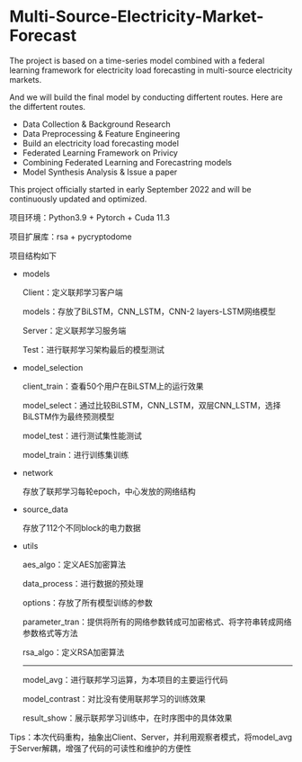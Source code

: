 # Multi-Source-Electricity-Market-Forecast

The project is based on a time-series model combined with a federal learning framework for electricity load forecasting in multi-source electricity markets.

And we will build the final model by conducting differtent routes. Here are the differtent routes.

* Data Collection & Background Research
* Data Preprocessing & Feature Engineering
* Build an electricity load forecasting model 
* Federated Learning Framework on Privicy
* Combining Federated Learning and Forecastring models
* Model Synthesis Analysis & Issue a paper

This project officially started in early September 2022 and will be continuously updated and optimized.

项目环境：Python3.9 + Pytorch + Cuda 11.3 

项目扩展库：rsa + pycryptodome

项目结构如下

* models

  Client：定义联邦学习客户端

  models：存放了BiLSTM，CNN_LSTM，CNN-2 layers-LSTM网络模型

  Server：定义联邦学习服务端

  Test：进行联邦学习架构最后的模型测试

* model_selection

  client_train：查看50个用户在BiLSTM上的运行效果

  model_select：通过比较BiLSTM，CNN_LSTM，双层CNN_LSTM，选择BiLSTM作为最终预测模型

  model_test：进行测试集性能测试

  model_train：进行训练集训练

* network

  存放了联邦学习每轮epoch，中心发放的网络结构

* source_data

  存放了112个不同block的电力数据

* utils

  aes_algo：定义AES加密算法

  data_process：进行数据的预处理

  options：存放了所有模型训练的参数

  parameter_tran：提供将所有的网络参数转成可加密格式、将字符串转成网络参数格式等方法

  rsa_algo：定义RSA加密算法
  
  ---
  
  model_avg：进行联邦学习运算，为本项目的主要运行代码
  
  model_contrast：对比没有使用联邦学习的训练效果
  
  result_show：展示联邦学习训练中，在时序图中的具体效果

Tips：本次代码重构，抽象出Client、Server，并利用观察者模式，将model_avg于Server解耦，增强了代码的可读性和维护的方便性
